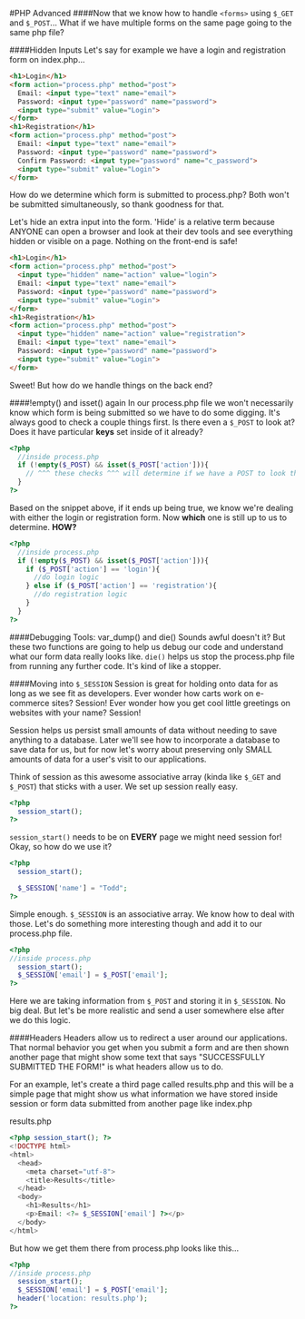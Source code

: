 #PHP Advanced
####Now that we know how to handle `<forms>` using `$_GET` and `$_POST`...
What if we have multiple forms on the same page going to the same php file?

####Hidden Inputs
Let's say for example we have a login and registration form on index.php...

```html
<h1>Login</h1>
<form action="process.php" method="post">
  Email: <input type="text" name="email">
  Password: <input type="password" name="password">
  <input type="submit" value="Login">
</form>
<h1>Registration</h1>
<form action="process.php" method="post">
  Email: <input type="text" name="email">
  Password: <input type="password" name="password">
  Confirm Password: <input type="password" name="c_password">
  <input type="submit" value="Login">
</form>
```
How do we determine which form is submitted to process.php?  Both won't be submitted simultaneously, so thank goodness for that.

Let's hide an extra input into the form.  'Hide' is a relative term because ANYONE can open a browser and look at their dev tools and see everything hidden or visible on a page.  Nothing on the front-end is safe!

```html
<h1>Login</h1>
<form action="process.php" method="post">
  <input type="hidden" name="action" value="login">
  Email: <input type="text" name="email">
  Password: <input type="password" name="password">
  <input type="submit" value="Login">
</form>
<h1>Registration</h1>
<form action="process.php" method="post">
  <input type="hidden" name="action" value="registration">
  Email: <input type="text" name="email">
  Password: <input type="password" name="password">
  <input type="submit" value="Login">
</form>
```

Sweet! But how do we handle things on the back end?

####!empty() and isset() again
In our process.php file we won't necessarily know which form is being submitted so we have to do some digging.  It's always good to check a couple things first.  Is there even a `$_POST` to look at? Does it have particular **keys** set inside of it already?

```php
<?php
  //inside process.php
  if (!empty($_POST) && isset($_POST['action'])){
    // ^^^ these checks ^^^ will determine if we have a POST to look through and whether there's an 'action' key to look at.
  }
?>
```

Based on the snippet above, if it ends up being true, we know we're dealing with either the login or registration form.  Now **which** one is still up to us to determine. **HOW?**

```php
<?php
  //inside process.php
  if (!empty($_POST) && isset($_POST['action'])){
    if ($_POST['action'] == 'login'){
      //do login logic
    } else if ($_POST['action'] == 'registration'){
      //do registration logic
    }
  }
?>
```

####Debugging Tools: var_dump() and die()
Sounds awful doesn't it?  But these two functions are going to help us debug our code and understand what our form data really looks like.  `die()` helps us stop the process.php file from running any further code.  It's kind of like a stopper.

####Moving into `$_SESSION`
Session is great for holding onto data for as long as we see fit as developers.  Ever wonder how carts work on e-commerce sites?  Session!  Ever wonder how you get cool little greetings on websites with your name? Session!  

Session helps us persist small amounts of data without needing to save anything to a database.  Later we'll see how to incorporate a database to save data for us, but for now let's worry about preserving only SMALL amounts of data for a user's visit to our applications.

Think of session as this awesome associative array (kinda like `$_GET` and `$_POST`) that sticks with a user.  We set up session really easy.

```php
<?php
  session_start();
?>
```

`session_start()` needs to be on **EVERY** page we might need session for! Okay, so how do we use it?

```php
<?php
  session_start();

  $_SESSION['name'] = "Todd";
?>
```
Simple enough.  `$_SESSION` is an associative array.  We know how to deal with those.  Let's do something more interesting though and add it to our process.php file.

```php
<?php
//inside process.php
  session_start();
  $_SESSION['email'] = $_POST['email'];
?>
```
Here we are taking information from `$_POST` and storing it in `$_SESSION`.  No big deal. But let's be more realistic and send a user somewhere else after we do this logic.

####Headers
Headers allow us to redirect a user around our applications.  That normal behavior you get when you submit a form and are then shown another page that might show some text that says "SUCCESSFULLY SUBMITTED THE FORM!" is what headers allow us to do.

For an example, let's create a third page called results.php and this will be a simple page that might show us what information we have stored inside session or form data submitted from another page like index.php  

results.php
```php
<?php session_start(); ?>
<!DOCTYPE html>
<html>
  <head>
    <meta charset="utf-8">
    <title>Results</title>
  </head>
  <body>
    <h1>Results</h1>
    <p>Email: <?= $_SESSION['email'] ?></p>
  </body>
</html>
```
But how we get them there from process.php looks like this...

```php
<?php
//inside process.php
  session_start();
  $_SESSION['email'] = $_POST['email'];
  header('location: results.php');
?>
```
